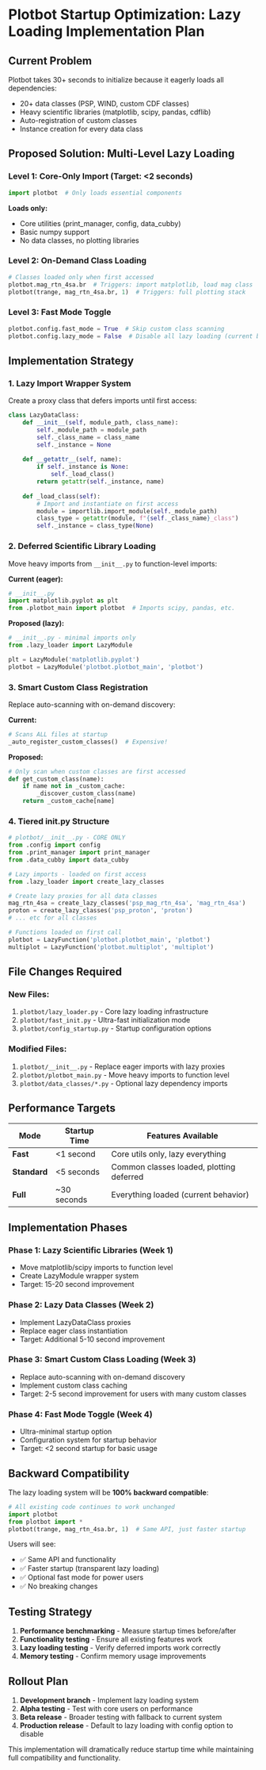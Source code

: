 # Plotbot Startup Optimization: Lazy Loading Implementation Plan

## Current Problem
Plotbot takes 30+ seconds to initialize because it eagerly loads all dependencies:
- 20+ data classes (PSP, WIND, custom CDF classes)  
- Heavy scientific libraries (matplotlib, scipy, pandas, cdflib)
- Auto-registration of custom classes
- Instance creation for every data class

## Proposed Solution: Multi-Level Lazy Loading

### Level 1: Core-Only Import (Target: <2 seconds)
```python
import plotbot  # Only loads essential components
```
**Loads only:**
- Core utilities (print_manager, config, data_cubby)
- Basic numpy support
- No data classes, no plotting libraries

### Level 2: On-Demand Class Loading
```python
# Classes loaded only when first accessed
plotbot.mag_rtn_4sa.br  # Triggers: import matplotlib, load mag class
plotbot(trange, mag_rtn_4sa.br, 1)  # Triggers: full plotting stack
```

### Level 3: Fast Mode Toggle
```python
plotbot.config.fast_mode = True  # Skip custom class scanning
plotbot.config.lazy_mode = False  # Disable all lazy loading (current behavior)
```

## Implementation Strategy

### 1. Lazy Import Wrapper System
Create a proxy class that defers imports until first access:

```python
class LazyDataClass:
    def __init__(self, module_path, class_name):
        self._module_path = module_path
        self._class_name = class_name
        self._instance = None
        
    def __getattr__(self, name):
        if self._instance is None:
            self._load_class()
        return getattr(self._instance, name)
        
    def _load_class(self):
        # Import and instantiate on first access
        module = importlib.import_module(self._module_path)
        class_type = getattr(module, f"{self._class_name}_class")
        self._instance = class_type(None)
```

### 2. Deferred Scientific Library Loading
Move heavy imports from `__init__.py` to function-level imports:

**Current (eager):**
```python
# __init__.py
import matplotlib.pyplot as plt
from .plotbot_main import plotbot  # Imports scipy, pandas, etc.
```

**Proposed (lazy):**
```python
# __init__.py - minimal imports only
from .lazy_loader import LazyModule

plt = LazyModule('matplotlib.pyplot')
plotbot = LazyModule('plotbot.plotbot_main', 'plotbot')
```

### 3. Smart Custom Class Registration
Replace auto-scanning with on-demand discovery:

**Current:**
```python
# Scans ALL files at startup
_auto_register_custom_classes()  # Expensive!
```

**Proposed:**
```python
# Only scan when custom classes are first accessed
def get_custom_class(name):
    if name not in _custom_cache:
        _discover_custom_class(name)
    return _custom_cache[name]
```

### 4. Tiered __init__.py Structure

```python
# plotbot/__init__.py - CORE ONLY
from .config import config
from .print_manager import print_manager
from .data_cubby import data_cubby

# Lazy imports - loaded on first access
from .lazy_loader import create_lazy_classes

# Create lazy proxies for all data classes
mag_rtn_4sa = create_lazy_classes('psp_mag_rtn_4sa', 'mag_rtn_4sa')
proton = create_lazy_classes('psp_proton', 'proton') 
# ... etc for all classes

# Functions loaded on first call
plotbot = LazyFunction('plotbot.plotbot_main', 'plotbot')
multiplot = LazyFunction('plotbot.multiplot', 'multiplot')
```

## File Changes Required

### New Files:
1. `plotbot/lazy_loader.py` - Core lazy loading infrastructure
2. `plotbot/fast_init.py` - Ultra-fast initialization mode
3. `plotbot/config_startup.py` - Startup configuration options

### Modified Files:
1. `plotbot/__init__.py` - Replace eager imports with lazy proxies
2. `plotbot/plotbot_main.py` - Move heavy imports to function level
3. `plotbot/data_classes/*.py` - Optional lazy dependency imports

## Performance Targets

| Mode | Startup Time | Features Available |
|------|-------------|-------------------|
| **Fast** | <1 second | Core utils only, lazy everything |
| **Standard** | <5 seconds | Common classes loaded, plotting deferred |
| **Full** | ~30 seconds | Everything loaded (current behavior) |

## Implementation Phases

### Phase 1: Lazy Scientific Libraries (Week 1)
- Move matplotlib/scipy imports to function level
- Create LazyModule wrapper system
- Target: 15-20 second improvement

### Phase 2: Lazy Data Classes (Week 2) 
- Implement LazyDataClass proxies
- Replace eager class instantiation
- Target: Additional 5-10 second improvement

### Phase 3: Smart Custom Class Loading (Week 3)
- Replace auto-scanning with on-demand discovery
- Implement custom class caching
- Target: 2-5 second improvement for users with many custom classes

### Phase 4: Fast Mode Toggle (Week 4)
- Ultra-minimal startup option
- Configuration system for startup behavior
- Target: <2 second startup for basic usage

## Backward Compatibility

The lazy loading system will be **100% backward compatible**:
```python
# All existing code continues to work unchanged
import plotbot
from plotbot import *
plotbot(trange, mag_rtn_4sa.br, 1)  # Same API, just faster startup
```

Users will see:
- ✅ Same API and functionality
- ✅ Faster startup (transparent lazy loading)
- ✅ Optional fast mode for power users
- ✅ No breaking changes

## Testing Strategy

1. **Performance benchmarking** - Measure startup times before/after
2. **Functionality testing** - Ensure all existing features work
3. **Lazy loading testing** - Verify deferred imports work correctly
4. **Memory testing** - Confirm memory usage improvements

## Rollout Plan

1. **Development branch** - Implement lazy loading system
2. **Alpha testing** - Test with core users on performance
3. **Beta release** - Broader testing with fallback to current system
4. **Production release** - Default to lazy loading with config option to disable

This implementation will dramatically reduce startup time while maintaining full compatibility and functionality.






